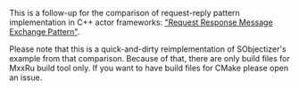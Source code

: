 This is a follow-up for the comparison of request-reply pattern implementation in C++ actor frameworks: ["Request Response Message Exchange Pattern"](https://basiliscos.github.io/blog/2019/10/05/request-response-message-exchange-pattern/).

Please note that this is a quick-and-dirty reimplementation of SObjectizer's example from that comparison. Because of that, there are only build files for MxxRu build tool only. If you want to have build files for CMake please open an issue.

